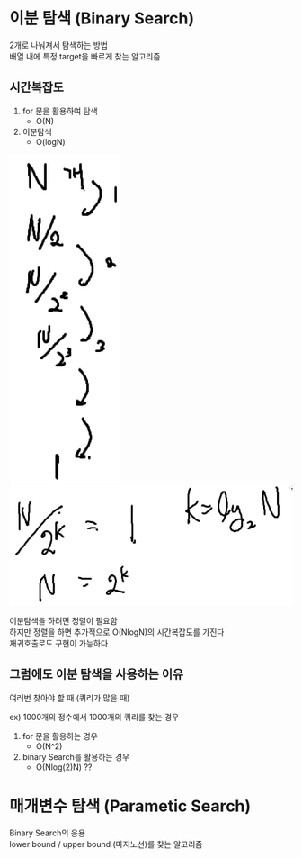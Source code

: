 # 이분 탐색 (Binary Search)

2개로 나눠져서 탐색하는 방법  
배열 내에 특정 target을 빠르게 찾는 알고리즘

## 시간복잡도

1. for 문을 활용하여 탐색
   - O(N)
2. 이분탐색
   - O(logN)


![](2023-02-17-11-17-39.png)
![](2023-02-17-11-17-54.png)

이분탐색을 하려면 정렬이 필요함  
하지만 정렬을 하면 추가적으로 O(NlogN)의 시간복잡도를 가진다  
재귀호출로도 구현이 가능하다

## 그럼에도 이분 탐색을 사용하는 이유

여러번 찾아야 할 때 (쿼리가 많을 때)  

ex) 1000개의 정수에서 1000개의 쿼리를 찾는 경우  

1. for 문을 활용하는 경우
   - O(N^2)
2. binary Search를 활용하는 경우
   - O(Nlog(2)N) ??

# 매개변수 탐색 (Parametic Search)

Binary Search의 응용  
lower bound / upper bound (마지노선)를 찾는 알고리즘